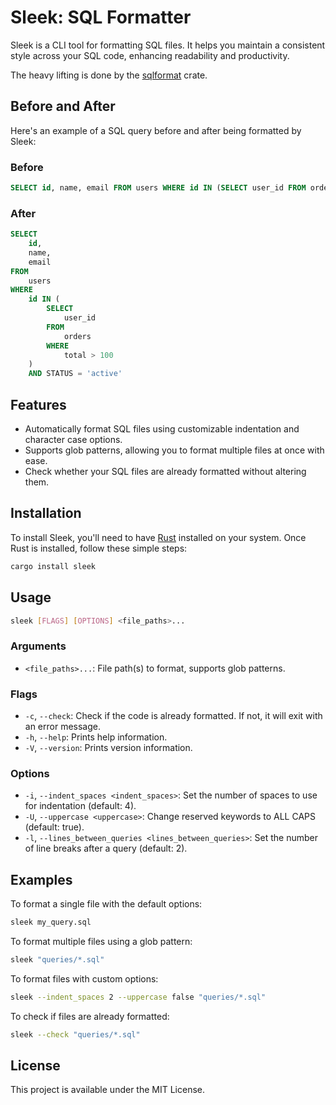 # Sleek: SQL Formatter

Sleek is a CLI tool for formatting SQL files. It helps you maintain a consistent
style across your SQL code, enhancing readability and productivity.

The heavy lifting is done by the
[sqlformat](https://github.com/shssoichiro/sqlformat-rs) crate.

## Before and After

Here's an example of a SQL query before and after being formatted by Sleek:

### Before

```sql
SELECT id, name, email FROM users WHERE id IN (SELECT user_id FROM orders WHERE total > 100) AND status = 'active'
```

### After

```sql
SELECT
    id,
    name,
    email
FROM
    users
WHERE
    id IN (
        SELECT
            user_id
        FROM
            orders
        WHERE
            total > 100
    )
    AND STATUS = 'active'
```

## Features

- Automatically format SQL files using customizable indentation and character
  case options.
- Supports glob patterns, allowing you to format multiple files at once with
  ease.
- Check whether your SQL files are already formatted without altering them.

## Installation

To install Sleek, you'll need to have
[Rust](https://www.rust-lang.org/tools/install) installed on your system. Once
Rust is installed, follow these simple steps:

```bash
cargo install sleek
```

## Usage

```bash
sleek [FLAGS] [OPTIONS] <file_paths>...
```

### Arguments

- `<file_paths>...`: File path(s) to format, supports glob patterns.

### Flags

- `-c`, `--check`: Check if the code is already formatted. If not, it will exit
  with an error message.
- `-h`, `--help`: Prints help information.
- `-V`, `--version`: Prints version information.

### Options

- `-i`, `--indent_spaces <indent_spaces>`: Set the number of spaces to use for
  indentation (default: 4).
- `-U`, `--uppercase <uppercase>`: Change reserved keywords to ALL CAPS
  (default: true).
- `-l`, `--lines_between_queries <lines_between_queries>`: Set the number of
  line breaks after a query (default: 2).

## Examples

To format a single file with the default options:

```bash
sleek my_query.sql
```

To format multiple files using a glob pattern:

```bash
sleek "queries/*.sql"
```

To format files with custom options:

```bash
sleek --indent_spaces 2 --uppercase false "queries/*.sql"
```

To check if files are already formatted:

```bash
sleek --check "queries/*.sql"
```

## License

This project is available under the MIT License.
